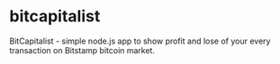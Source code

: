 bitcapitalist
=============

BitCapitalist - simple node.js app to show profit and lose of your every transaction on Bitstamp bitcoin market.
